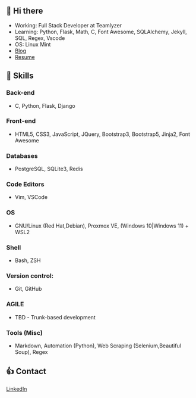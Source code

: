 ## :wave: Hi there 

- Working: Full Stack Developer at Teamlyzer
- Learning: Python, Flask, Math, C, Font Awesome, SQLAlchemy, Jekyll, SQL, Regex, Vscode
- OS: Linux Mint
- [Blog](https://phzsantos.github.io/)
- [Resume](https://resume.io/r/c6sxwVRNN)

## 🎯 Skills

### Back-end
- C, Python, Flask, Django

### Front-end
- HTML5, CSS3, JavaScript, JQuery, Bootstrap3, Bootstrap5, Jinja2, Font Awesome

### Databases
- PostgreSQL, SQLite3, Redis

### Code Editors
- Vim, VSCode

### OS
- GNU/Linux (Red Hat,Debian), Proxmox VE, (Windows 10|Windows 11) + WSL2

### Shell
- Bash, ZSH

### Version control:
- Git, GitHub

### AGILE
- TBD - Trunk-based development 

### Tools (Misc)
- Markdown, Automation (Python), Web Scraping (Selenium,Beautiful Soup), Regex

## :thumbsup: Contact

[LinkedIn](https://linkedin.com/in/paulo-henrique-zanoteli-santos-758a2320a)
